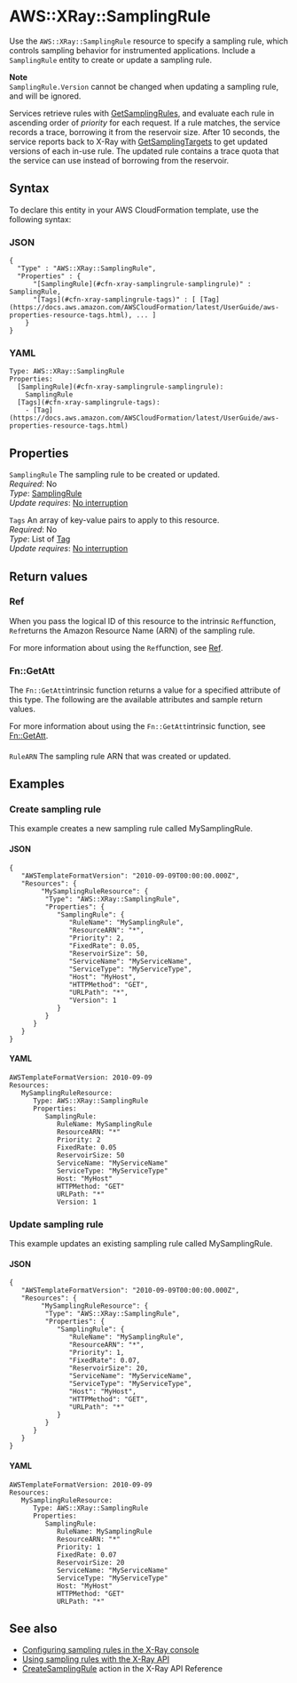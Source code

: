 # AWS::XRay::SamplingRule<a name="aws-resource-xray-samplingrule"></a>

Use the `AWS::XRay::SamplingRule` resource to specify a sampling rule, which controls sampling behavior for instrumented applications\. Include a `SamplingRule` entity to create or update a sampling rule\.

**Note**  
`SamplingRule.Version` cannot be changed when updating a sampling rule, and will be ignored\.

Services retrieve rules with [GetSamplingRules](https://docs.aws.amazon.com/xray/latest/api/API_GetSamplingRules.html), and evaluate each rule in ascending order of *priority* for each request\. If a rule matches, the service records a trace, borrowing it from the reservoir size\. After 10 seconds, the service reports back to X\-Ray with [GetSamplingTargets](https://docs.aws.amazon.com/xray/latest/api/API_GetSamplingTargets.html) to get updated versions of each in\-use rule\. The updated rule contains a trace quota that the service can use instead of borrowing from the reservoir\.

## Syntax<a name="aws-resource-xray-samplingrule-syntax"></a>

To declare this entity in your AWS CloudFormation template, use the following syntax:

### JSON<a name="aws-resource-xray-samplingrule-syntax.json"></a>

```
{
  "Type" : "AWS::XRay::SamplingRule",
  "Properties" : {
      "[SamplingRule](#cfn-xray-samplingrule-samplingrule)" : SamplingRule,
      "[Tags](#cfn-xray-samplingrule-tags)" : [ [Tag](https://docs.aws.amazon.com/AWSCloudFormation/latest/UserGuide/aws-properties-resource-tags.html), ... ]
    }
}
```

### YAML<a name="aws-resource-xray-samplingrule-syntax.yaml"></a>

```
Type: AWS::XRay::SamplingRule
Properties: 
  [SamplingRule](#cfn-xray-samplingrule-samplingrule): 
    SamplingRule
  [Tags](#cfn-xray-samplingrule-tags): 
    - [Tag](https://docs.aws.amazon.com/AWSCloudFormation/latest/UserGuide/aws-properties-resource-tags.html)
```

## Properties<a name="aws-resource-xray-samplingrule-properties"></a>

`SamplingRule`  <a name="cfn-xray-samplingrule-samplingrule"></a>
The sampling rule to be created or updated\.  
*Required*: No  
*Type*: [SamplingRule](aws-properties-xray-samplingrule-samplingrule.md)  
*Update requires*: [No interruption](https://docs.aws.amazon.com/AWSCloudFormation/latest/UserGuide/using-cfn-updating-stacks-update-behaviors.html#update-no-interrupt)

`Tags`  <a name="cfn-xray-samplingrule-tags"></a>
An array of key\-value pairs to apply to this resource\.  
*Required*: No  
*Type*: List of [Tag](https://docs.aws.amazon.com/AWSCloudFormation/latest/UserGuide/aws-properties-resource-tags.html)  
*Update requires*: [No interruption](https://docs.aws.amazon.com/AWSCloudFormation/latest/UserGuide/using-cfn-updating-stacks-update-behaviors.html#update-no-interrupt)

## Return values<a name="aws-resource-xray-samplingrule-return-values"></a>

### Ref<a name="aws-resource-xray-samplingrule-return-values-ref"></a>

When you pass the logical ID of this resource to the intrinsic `Ref`function, `Ref`returns the Amazon Resource Name \(ARN\) of the sampling rule\.

For more information about using the `Ref`function, see [Ref](https://docs.aws.amazon.com/AWSCloudFormation/latest/UserGuide/intrinsic-function-reference-ref.html)\.

### Fn::GetAtt<a name="aws-resource-xray-samplingrule-return-values-fn--getatt"></a>

The `Fn::GetAtt`intrinsic function returns a value for a specified attribute of this type\. The following are the available attributes and sample return values\.

For more information about using the `Fn::GetAtt`intrinsic function, see [Fn::GetAtt](https://docs.aws.amazon.com/AWSCloudFormation/latest/UserGuide/intrinsic-function-reference-getatt.html)\.

#### <a name="aws-resource-xray-samplingrule-return-values-fn--getatt-fn--getatt"></a>

`RuleARN`  <a name="RuleARN-fn::getatt"></a>
The sampling rule ARN that was created or updated\.

## Examples<a name="aws-resource-xray-samplingrule--examples"></a>



### Create sampling rule<a name="aws-resource-xray-samplingrule--examples--Create_sampling_rule"></a>

This example creates a new sampling rule called MySamplingRule\.

#### JSON<a name="aws-resource-xray-samplingrule--examples--Create_sampling_rule--json"></a>

```
{
   "AWSTemplateFormatVersion": "2010-09-09T00:00:00.000Z",
   "Resources": {
        "MySamplingRuleResource": {
         "Type": "AWS::XRay::SamplingRule",
         "Properties": {
            "SamplingRule": {
               "RuleName": "MySamplingRule",
               "ResourceARN": "*",
               "Priority": 2,
               "FixedRate": 0.05,
               "ReservoirSize": 50,
               "ServiceName": "MyServiceName",
               "ServiceType": "MyServiceType",
               "Host": "MyHost",
               "HTTPMethod": "GET",
               "URLPath": "*",
               "Version": 1
            }
         }
      }
   }
}
```

#### YAML<a name="aws-resource-xray-samplingrule--examples--Create_sampling_rule--yaml"></a>

```
AWSTemplateFormatVersion: 2010-09-09
Resources:
   MySamplingRuleResource:
      Type: AWS::XRay::SamplingRule
      Properties:
         SamplingRule:
            RuleName: MySamplingRule
            ResourceARN: "*"
            Priority: 2
            FixedRate: 0.05
            ReservoirSize: 50
            ServiceName: "MyServiceName"
            ServiceType: "MyServiceType"
            Host: "MyHost"
            HTTPMethod: "GET"
            URLPath: "*"
            Version: 1
```

### Update sampling rule<a name="aws-resource-xray-samplingrule--examples--Update_sampling_rule"></a>

This example updates an existing sampling rule called MySamplingRule\.

#### JSON<a name="aws-resource-xray-samplingrule--examples--Update_sampling_rule--json"></a>

```
{
   "AWSTemplateFormatVersion": "2010-09-09T00:00:00.000Z",
   "Resources": {
        "MySamplingRuleResource": {
         "Type": "AWS::XRay::SamplingRule",
         "Properties": {
            "SamplingRule": {
               "RuleName": "MySamplingRule",
               "ResourceARN": "*",
               "Priority": 1,
               "FixedRate": 0.07,
               "ReservoirSize": 20,
               "ServiceName": "MyServiceName",
               "ServiceType": "MyServiceType",
               "Host": "MyHost",
               "HTTPMethod": "GET",
               "URLPath": "*"
            }
         }
      }
   }
}
```

#### YAML<a name="aws-resource-xray-samplingrule--examples--Update_sampling_rule--yaml"></a>

```
AWSTemplateFormatVersion: 2010-09-09
Resources:
   MySamplingRuleResource:
      Type: AWS::XRay::SamplingRule
      Properties:
         SamplingRule:
            RuleName: MySamplingRule
            ResourceARN: "*"
            Priority: 1
            FixedRate: 0.07
            ReservoirSize: 20
            ServiceName: "MyServiceName"
            ServiceType: "MyServiceType"
            Host: "MyHost"
            HTTPMethod: "GET"
            URLPath: "*"
```

## See also<a name="aws-resource-xray-samplingrule--seealso"></a>
+ [Configuring sampling rules in the X\-Ray console](https://docs.aws.amazon.com/xray/latest/devguide/xray-console-sampling.html)
+ [Using sampling rules with the X\-Ray API](https://docs.aws.amazon.com/xray/latest/devguide/xray-api-sampling.html)
+ [CreateSamplingRule](https://docs.aws.amazon.com/xray/latest/api/API_CreateSamplingRule.html) action in the X\-Ray API Reference

